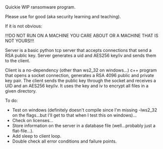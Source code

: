 Quickie WIP ransomware program.

Please use for good (aka security learning and teaching).

If it is not obvious:

!!!DO NOT RUN ON A MACHINE YOU CARE ABOUT OR A MACHINE THAT IS NOT YOURS!!!

Server is a basic python tcp server that accepts connections that send a RSA public key. Server generates a uid and AES256 key/iv and sends them to the client.

Client is a no-dependency (other than ws2_32 on windows...) c++ program that opens a socket connection, generates a RSA 4096 public and private key pair. The client sends the public key through the socket and receives a UID and an AES256 key/iv. It uses the key and iv to encrypt all files in a given directory.

To do:

- Test on windows (definitely doesn't compile since I'm missing -lws2_32 on the flags...but I'll get to that when I test this on windows)...
- Check on licenses...
- Store information on the server in a database file (well...probably just a flat-file...).
- Add sleep to client loop.
- Double check all error conditions and failure points.
